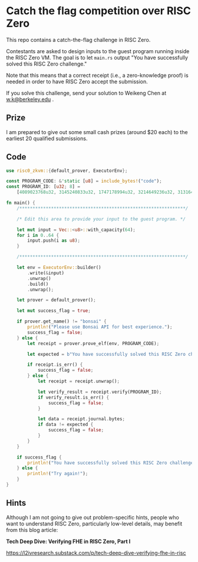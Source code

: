 # Catch the flag competition over RISC Zero

This repo contains a catch-the-flag challenge in RISC Zero. 

Contestants are asked to design inputs to the guest program running inside the RISC Zero VM. The goal is to let `main.rs` output "You have successfully solved this RISC Zero challenge."

Note that this means that a correct receipt (i.e., a zero-knowledge proof) is needed in order to have RISC Zero accept the submission.

If you solve this challenge, send your solution to Weikeng Chen at w.k@berkeley.edu . 

## Prize
I am prepared to give out some small cash prizes (around $20 each) to the earliest 20 qualified submissions.

## Code
```rust
use risc0_zkvm::{default_prover, ExecutorEnv};

const PROGRAM_CODE: &'static [u8] = include_bytes!("code");
const PROGRAM_ID: [u32; 8] =
    [4089023768u32, 3145240833u32, 1747178994u32, 3214649236u32, 3131642364u32, 1474811960u32, 1082230595u32, 3832750910u32];

fn main() {
    /***************************************************************/

    /* Edit this area to provide your input to the guest program. */

    let mut input = Vec::<u8>::with_capacity(64);
    for i in 0..64 {
        input.push(i as u8);
    }

    /***************************************************************/

    let env = ExecutorEnv::builder()
        .write(&input)
        .unwrap()
        .build()
        .unwrap();

    let prover = default_prover();

    let mut success_flag = true;

    if prover.get_name() != "bonsai" {
        println!("Please use Bonsai API for best experience.");
        success_flag = false;
    } else {
        let receipt = prover.prove_elf(env, PROGRAM_CODE);

        let expected = b"You have successfully solved this RISC Zero challenge.".to_vec();

        if receipt.is_err() {
            success_flag = false;
        } else {
            let receipt = receipt.unwrap();

            let verify_result = receipt.verify(PROGRAM_ID);
            if verify_result.is_err() {
                success_flag = false;
            }

            let data = receipt.journal.bytes;
            if data != expected {
                success_flag = false;
            }
        }
    }

    if success_flag {
        println!("You have successfully solved this RISC Zero challenge.");
    } else {
        println!("Try again!");
    }
}
```

## Hints
Although I am not going to give out problem-specific hints, people who want to understand RISC Zero, particularly low-level details, may benefit from this blog article:

**Tech Deep Dive: Verifying FHE in RISC Zero, Part I**

https://l2ivresearch.substack.com/p/tech-deep-dive-verifying-fhe-in-risc

